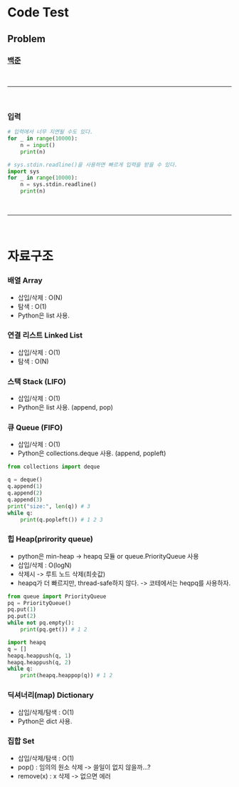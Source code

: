 # Code Test

## Problem
### [백준](https://www.acmicpc.net/)




<br/>

---

<br/>  

### 입력
```python
# 입력에서 너무 지연될 수도 있다.
for _ in range(10000):
    n = input()
    print(n)

# sys.stdin.readline()을 사용하면 빠르게 입력을 받을 수 있다.
import sys
for _ in range(10000):
    n = sys.stdin.readline()
    print(n)
```

<br/>  

--- 

<br/>

# 자료구조  
### 배열 Array
- 삽입/삭제 : O(N)
- 탐색 : O(1)
- Python은 list 사용.

### 연결 리스트 Linked List
- 삽입/삭제 : O(1)
- 탐색 : O(N)

### 스택 Stack (LIFO)
- 삽입/삭제 : O(1)
- Python은 list 사용. (append, pop)

### 큐 Queue (FIFO)
- 삽입/삭제 : O(1)
- Python은 collections.deque 사용. (append, popleft)
```python
from collections import deque

q = deque()
q.append(1)
q.append(2)
q.append(3)
print("size:", len(q)) # 3
while q:
    print(q.popleft()) # 1 2 3
```

### 힙 Heap(prirority queue)
- python은 min-heap -> heapq 모듈 or queue.PriorityQueue 사용
- 삽입/삭제 : O(logN)
- 삭제시 -> 루트 노드 삭제(최솟값)
- heapq가 더 빠르지만, thread-safe하지 않다. -> 코테에서는 heqpq를 사용하자.
```python
from queue import PriorityQueue
pq = PriorityQueue()
pq.put(1)
pq.put(2)
while not pq.empty():
    print(pq.get()) # 1 2

import heapq
q = []
heapq.heappush(q, 1)
heapq.heappush(q, 2)
while q:
    print(heapq.heappop(q)) # 1 2 
```

### 딕셔너리(map) Dictionary
- 삽입/삭제/탐색 : O(1)
- Python은 dict 사용.

### 집합 Set
- 삽입/삭제/탐색 : O(1)
- pop() : 임의의 원소 삭제 -> 쓸일이 없지 않을까...?
- remove(x) : x 삭제 -> 없으면 에러